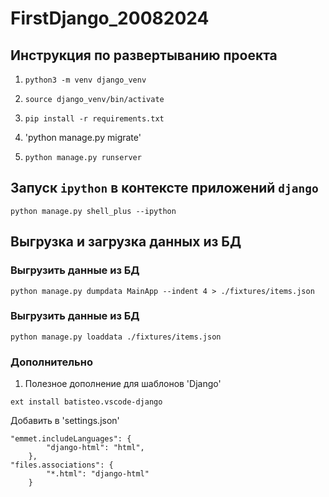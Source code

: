 # FirstDjango_20082024

## Инструкция по развертыванию проекта
1. `python3 -m venv django_venv`

2. `source django_venv/bin/activate`

3. `pip install -r requirements.txt`

4. 'python manage.py migrate'

4. `python manage.py runserver`

## Запуск `ipython` в контексте приложений `django`
```
python manage.py shell_plus --ipython
```

## Выгрузка и загрузка данных из БД
### Выгрузить данные из БД
```
python manage.py dumpdata MainApp --indent 4 > ./fixtures/items.json
```

### Выгрузить данные из БД
```
python manage.py loaddata ./fixtures/items.json
```

### Дополнительно
1. Полезное дополнение для шаблонов 'Django'
```
ext install batisteo.vscode-django
```

Добавить в 'settings.json'
```
"emmet.includeLanguages": {
        "django-html": "html",
    },
"files.associations": {
        "*.html": "django-html"
    }
```